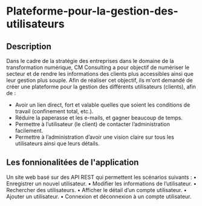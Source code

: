 # Plateforme-pour-la-gestion-des-utilisateurs
## Description 
Dans le cadre de la stratégie des entreprises dans le domaine de la transformation numérique, CM Consulting a pour objectif de numériser le secteur et de rendre les informations des clients plus accessibles ainsi que leur gestion plus souple. Afin de réaliser cet objectif, ils m'ont demandé de créer une plateforme pour la gestion des différents utilisateurs (clients), afin de :
* Avoir un lien direct, fort et valable quelles que soient les conditions de travail (confinement total, etc.).
* Réduire la paperasse et les e-mails, et gagner beaucoup de temps.
* Permettre à l’utilisateur (le client) de contacter l’administration facilement.
* Permettre à l’administration d’avoir une vision claire sur tous les utilisateurs ainsi que leurs détails.

## Les fonnionalitées de l'application 
Un site web basé sur des API REST qui permettent les scénarios suivants : 
•	Enregistrer un nouvel utilisateur.
•	Modifier les informations de l’utilisateur.
• Rechercher des utilisateurs.
• Afficher le détail d’un compte utilisateur.
• Ajouter un utilisateur.
• Connexion et déconnexion à un compte utilisateur.


